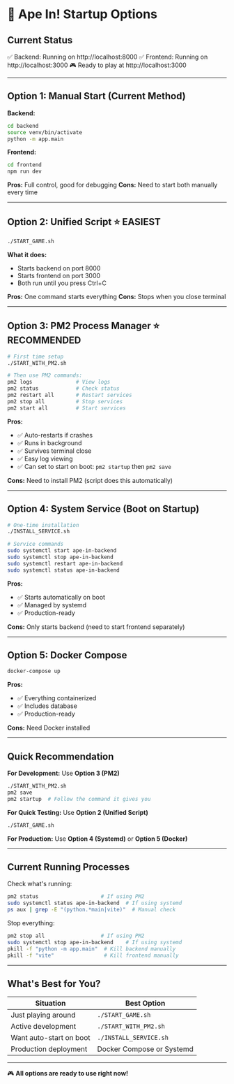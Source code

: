 # 🚀 Ape In! Startup Options

## Current Status
✅ Backend: Running on http://localhost:8000
✅ Frontend: Running on http://localhost:3000
🎮 Ready to play at http://localhost:3000

---

## Option 1: Manual Start (Current Method)

**Backend:**
```bash
cd backend
source venv/bin/activate
python -m app.main
```

**Frontend:**
```bash
cd frontend
npm run dev
```

**Pros:** Full control, good for debugging
**Cons:** Need to start both manually every time

---

## Option 2: Unified Script ⭐ EASIEST

```bash
./START_GAME.sh
```

**What it does:**
- Starts backend on port 8000
- Starts frontend on port 3000
- Both run until you press Ctrl+C

**Pros:** One command starts everything
**Cons:** Stops when you close terminal

---

## Option 3: PM2 Process Manager ⭐ RECOMMENDED

```bash
# First time setup
./START_WITH_PM2.sh

# Then use PM2 commands:
pm2 logs              # View logs
pm2 status            # Check status
pm2 restart all       # Restart services
pm2 stop all          # Stop services
pm2 start all         # Start services
```

**Pros:**
- ✅ Auto-restarts if crashes
- ✅ Runs in background
- ✅ Survives terminal close
- ✅ Easy log viewing
- ✅ Can set to start on boot: `pm2 startup` then `pm2 save`

**Cons:** Need to install PM2 (script does this automatically)

---

## Option 4: System Service (Boot on Startup)

```bash
# One-time installation
./INSTALL_SERVICE.sh

# Service commands
sudo systemctl start ape-in-backend
sudo systemctl stop ape-in-backend
sudo systemctl restart ape-in-backend
sudo systemctl status ape-in-backend
```

**Pros:**
- ✅ Starts automatically on boot
- ✅ Managed by systemd
- ✅ Production-ready

**Cons:** Only starts backend (need to start frontend separately)

---

## Option 5: Docker Compose

```bash
docker-compose up
```

**Pros:**
- ✅ Everything containerized
- ✅ Includes database
- ✅ Production-ready

**Cons:** Need Docker installed

---

## Quick Recommendation

**For Development:** Use **Option 3 (PM2)**
```bash
./START_WITH_PM2.sh
pm2 save
pm2 startup  # Follow the command it gives you
```

**For Quick Testing:** Use **Option 2 (Unified Script)**
```bash
./START_GAME.sh
```

**For Production:** Use **Option 4 (Systemd)** or **Option 5 (Docker)**

---

## Current Running Processes

Check what's running:
```bash
pm2 status                    # If using PM2
sudo systemctl status ape-in-backend  # If using systemd
ps aux | grep -E "(python.*main|vite)"  # Manual check
```

Stop everything:
```bash
pm2 stop all                  # If using PM2
sudo systemctl stop ape-in-backend    # If using systemd
pkill -f "python -m app.main"  # Kill backend manually
pkill -f "vite"                # Kill frontend manually
```

---

## What's Best for You?

| Situation | Best Option |
|-----------|-------------|
| Just playing around | `./START_GAME.sh` |
| Active development | `./START_WITH_PM2.sh` |
| Want auto-start on boot | `./INSTALL_SERVICE.sh` |
| Production deployment | Docker Compose or Systemd |

---

🎮 **All options are ready to use right now!**

